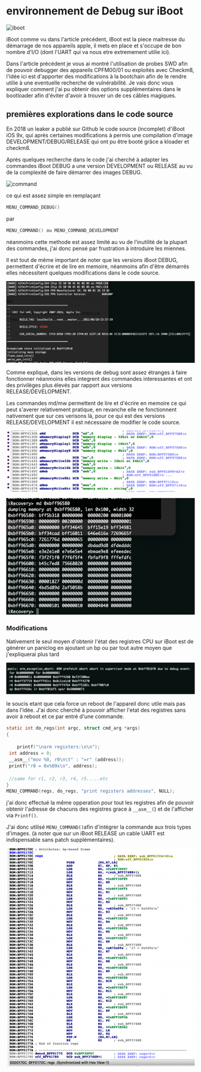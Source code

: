 

# environnement de Debug sur iBoot

![iboot](/Users/louis/Desktop/iboot.png)



iBoot comme vu dans l'article précédent, iBoot est la piece maitresse du démarrage de nos appareils apple, il mets en place et s'occupe de bon nombre d'I/O (dont l'UART qui va nous etre extremement utilie ici).

Dans l'article précédent je vous ai montré l'utilisation de probes SWD afin de pouvoir debugger des appareils CPFM00/01 ou exploités avec Checkm8, l'idée ici est d'apporter des modifications à la bootchain afin de le rendre utilie à une eventuelle recherche de vulnérabilité. Je vais donc vous expliquer comment j'ai pu obtenir des options supplémentaires dans le bootloader afin d'éviter d'avoir à trouver un de ces câbles magiques.



## premières explorations dans le code source

En 2018 un leaker a publié sur Github le code source (incomplet) d'iBoot iOS 9x, qui après certaines modifications à permis une compilation d'image DEVELOPMENT/DEBUG/RELEASE qui ont pu être booté grâce a kloader et checkm8.

Après quelques recherche dans le code j'ai cherché à adapter les commandes iBoot DEBUG a une version DEVELOPMENT ou RELEASE au vu de la complexité de faire démarrer des images DEBUG.



![command](/Users/louis/Desktop/command.png)



ce qui est assez simple en remplaçant

```c
MENU_COMMAND_DEBUG()
```

par

```c
MENU_COMMAND() ou MENU_COMMAND_DEVELOPMENT
```

néanmoins cette methode est assez limité au vu de l'inutilité de la plupart des commandes, j'ai donc pensé par frustration à introduire les miennes.

Il est tout de même important de noter que les versions iBoot DEBUG, permettent d'écrire et de lire en memoire, néanmoins afin d'être démarrés elles nécessitent quelques modifications dans le code source.



![debugtag](debugtag.png)



Comme expliqué, dans les versions de debug sont assez étranges à faire fonctionner néanmoins elles integrent des commandes interessantes et ont des privilèges plus élevés par rapport aux versions RELEASE/DEVELOPMENT. 



Les commandes md/mw permettent de lire et d'écrire en memoire ce qui peut s'averer relativement pratique, en revanche elle ne fonctionnent nativement que sur ces verisons là, pour ce qui est des versions RELEASE/DEVELOPMENT il est nécessaire de modifier le code source.



![idamd](idamd.png)



![md](md.png)





### Modifications

Nativement le seul moyen d'obtenir l'état des registres CPU sur iBoot est de générer un paniclog en ajoutant un bp ou par tout autre moyen que j'expliquerai plus tard

![panic](panic.png)



le soucis etant que cela force un reboot de l'appareil donc utile mais pas dans l'idée. J'ai donc cherché à pouvoir afficher l'etat des registres sans avoir à reboot et ce par entré d'une commande.



```c
static int do_regs(int argc, struct cmd_arg *args)
{

	printf("\narm registers:\n\n");
 int address = 0;
 __asm__("mov %0, r0\n\t" : "=r" (address));
 printf("r0 = 0x%09x\n", address);

 //same for r1, r2, r3, r4, r5.....etc
}
MENU_COMMAND(regs, do_regs, "print registers addresses", NULL);
```



j'ai donc effectué la même opperation pour tout les registres afin de pouvoir obtenir l'adresse de chacuns des registres grace à `__asm__(`) et de l'afficher via `Printf()`.

J'ai donc utilisé `MENU_COMMAND()`afin d'intégrer la commande aux trois types d'images. (à noter que sur un iBoot RELEASE un cable UART est indispensable sans patch supplémentaires).



![regs](regs.png)



